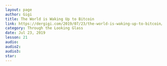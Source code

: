 ```yaml
---
layout: page
author: Gigi
title: The World is Waking Up to Bitcoin
link: https://dergigi.com/2019/07/23/the-world-is-waking-up-to-bitcoin/
category: Through the Looking Glass
date: Jul 23, 2019
lesson: 21
audio: 
audio2: 
audio3: 
star: 
---
```

